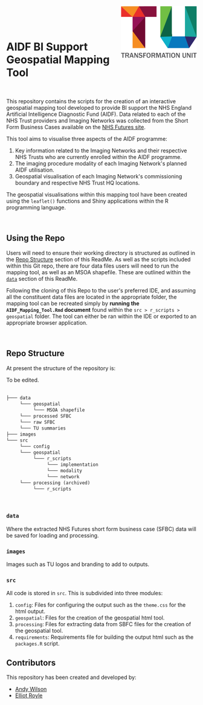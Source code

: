 <img src="images/TU_logo_large.png" alt="TU logo" width="200" align="right"/>

<br/>

<br/>

<br/>

# AIDF BI Support Geospatial Mapping Tool

<br/>

This repository contains the scripts for the creation of an interactive geospatial mapping tool developed to provide BI support the NHS England Artificial Intelligence Diagnostic Fund (AIDF). Data related to each of the NHS Trust providers and Imaging Networks was collected from the Short Form Business Cases available on the [NHS Futures site](https://future.nhs.uk/NationalDiagnosticsProgramme/view?objectId=45347088).

This tool aims to visualise three aspects of the AIDF programme:

1. Key information related to the Imaging Networks and their respective NHS Trusts who are currently enrolled within the AIDF programme.
2. The imaging procedure modality of each Imaging Network's planned AIDF utilisation.
3. Geospatial visualisation of each Imaging Network's commissioning boundary and respective NHS Trust HQ locations.

The geospatial visualisations within this mapping tool have been created using the `leaflet()` functions and Shiny applications within the R programming language.

<br/>

## Using the Repo

Users will need to ensure their working directory is structured as outlined in the [Repo Structure](#repo-structure) section of this ReadMe. As well as the scripts included within this Git repo, there are four data files users will need to run the mapping tool, as well as an MSOA shapefile. These are outlined within the [`data`](#data) section of this ReadMe.

Following the cloning of this Repo to the user's preferred IDE, and assuming all the constituent data files are located in the appropriate folder, the mapping tool can be recreated simply by **running the `AIDF_Mapping_Tool.Rmd` document** found within the `src > r_scripts > geospatial` folder. The tool can either be ran within the IDE or exported to an appropriate browser application.

<br/>

## Repo Structure

At present the structure of the repository is:

To be edited.

``` plaintext

├─── data
     └─── geospatial
          └─── MSOA shapefile
     └─── processed SFBC
     └─── raw SFBC
     └─── TU summaries
├─── images
└─── src
     └─── config
     └─── geospatial
          └─── r_scripts
               └─── implementation
               └─── modality
               └─── network
     └─── processing (archived)
          └─── r_scripts
```

<br/>

### `data`
Where the extracted NHS Futures short form business case (SFBC) data will be saved for loading and processing.

### `images`

Images such as TU logos and branding to add to outputs.

### `src`

All code is stored in `src`. This is subdivided into three modules:

1. `config`: Files for configuring the output such as the `theme.css` for the html output.
2. `geospatial`: Files for the creation of the geospatial html tool.
3. `processing`: Files for extracting data from SBFC files for the creation of the geospatial tool.
4. `requirements`: Requirements file for building the output html such as the `packages.R` script.

## Contributors

This repository has been created and developed by:

-   [Andy Wilson](https://github.com/ASW-Analyst)
-   [Elliot Royle](https://github.com/elliotroyle)

